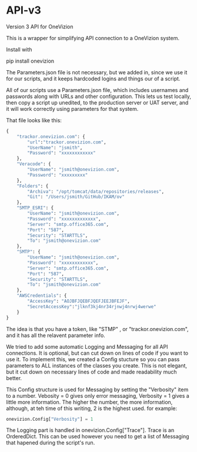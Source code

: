 # API-v3
Version 3 API for OneVizion

This is a wrapper for simplifying API connection to a OneVizion system.

Install with 

pip install onevizion


The Parameters.json file is not necessary, but we added in, since we use it for our scripts, and it keeps hardcoded logins and things our of a script.

All of our scripts use a Parameters.json file, which includes usernames and passwords along with URLs and other configuration.  This lets us test locally, then copy a script up unedited, to the production server or UAT server, and it will work correctly using parameters for that system.

That file looks like this:
```python
{
	"trackor.onevizion.com": {
		"url":"trackor.onevizion.com",
		"UserName": "jsmith",
		"Password": "xxxxxxxxxxxx"
	},
	"Veracode": {
		"UserName": "jsmith@onevizion.com",
		"Password": "xxxxxxxxx"
	},
	"Folders": {
		"Archiva": "/opt/tomcat/data/repositories/releases",
		"Git": "/Users/jsmith/GitHub/IKAM/ov"
	},
	"SMTP_ESRI": {
		"UserName": "jsmith@onevizion.com",
		"Password": "xxxxxxxxxxxxx",
		"Server": "smtp.office365.com",
		"Port": "587",
		"Security": "STARTTLS",
		"To": "jsmith@onevizion.com"
	},
	"SMTP": {
		"UserName": "jsmith@onevizion.com",
		"Password": "xxxxxxxxxxxx",
		"Server": "smtp.office365.com",
		"Port": "587",
		"Security": "STARTTLS",
		"To": "jsmith@onevizion.com"
	},
	"AWSCredentials": {
		"AccessKey": "AOJBFJQEBFJQEFJEEJBFEJF",
		"SecretAccessKey":"jlknf3kj4nr34rjnwj4nrwj4werwe"
	}
}
```
The idea is that you have a token, like "STMP" , or "trackor.onevizion.com", and it has all the relavent  parameter info.


We tried to add some automatic Logging and Messaging for all API connections.  It is optional, but can cut down on lines of code if you want to use it.
To implement this, we created a Config stucture so you can pass parameters to ALL instances of the classes you create.  This is not elegant, but it cut down on necessary lines of code and made readability much better.

This Config structure is used for Messaging by setting the "Verbosity" item to a number. Vebosity = 0 gives only error messaging, Verbosity = 1 gives a little more information.  The higher the number, the more information, although, at teh time of this writing, 2 is the highest used.
for example:
```python
onevizion.Config["Verbosity"] = 1
```

The Logging part is handled in onevizion.Config["Trace"].  Trace is an OrderedDict.  This can be used however you need to get a list of Messaging that hapened during the script's run.

